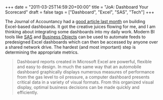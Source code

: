 +++
date = "2011-03-25T14:59:20+00:00"
title = "JoA: Dashboard Your Scorecard"
draft = false
tags = ["Dashboard", "Excel", "SAS", "Tech"]
+++

The Journal of Accountancy had a [good article last month](http://www.journalofaccountancy.com/Issues/2011/Feb/20092427.htm) on building Excel-based dashboards. It got the creative juices flowing for me, and I am thinking about integrating some dashboards into my daily work. Modern BI tools like [SAS](http://www.sas.com) and [Business Objects](http://en.wikipedia.org/wiki/Business_Objects) can be used to automate feeds to predesigned Excel dashboards which can then be accessed by anyone over a shared network drive. The hardest (and most important) step is determining the appropriate metrics.

> Dashboard reports created in Microsoft Excel are powerful, flexible and easy to design. In much the same way that an automobile dashboard graphically displays numerous measures of performance from the gas level to oil pressure, a computer dashboard presents critical data in a variety of visual formats. From this organized visual display, optimal business decisions can be made quickly and efficiently.